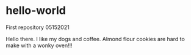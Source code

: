 # hello-world
First repository 05152021

Hello there. I like my dogs and coffee.
Almond flour cookies are hard to make with a wonky oven!!!
